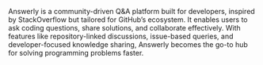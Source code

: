 Answerly is a community-driven Q&A platform built for developers, inspired by StackOverflow but tailored for GitHub’s ecosystem. It enables users to ask coding questions, share solutions, and collaborate effectively. With features like repository-linked discussions, issue-based queries, and developer-focused knowledge sharing, Answerly becomes the go-to hub for solving programming problems faster.